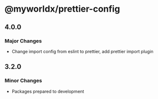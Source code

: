 # @myworldx/prettier-config

## 4.0.0

### Major Changes

- Change import config from eslint to prettier, add prettier import plugin

## 3.2.0

### Minor Changes

- Packages prepared to development
